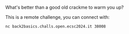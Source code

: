 What's better than a good old crackme to warm you up?

This is a remote challenge, you can connect with:

`nc back2basics.challs.open.ecsc2024.it 38008`